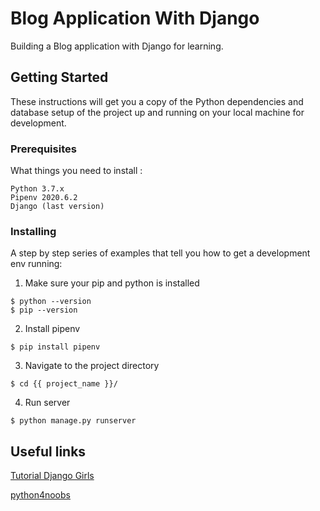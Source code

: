 # Blog Application With Django

Building a Blog application with Django for learning.

## Getting Started

These instructions will get you a copy of the Python dependencies and database setup of the project up and running on your local machine for development.

### Prerequisites

What things you need to install :

```
Python 3.7.x
Pipenv 2020.6.2
Django (last version)
```

### Installing

A step by step series of examples that tell you how to get a development env running:

1. Make sure your pip and python is installed
```
$ python --version
$ pip --version
```
2. Install pipenv
```
$ pip install pipenv
```

3. Navigate to the project directory
```
$ cd {{ project_name }}/
```
4. Run server
```
$ python manage.py runserver
```

## Useful links
[Tutorial Django Girls](https://tutorial.djangogirls.org/pt/)

[python4noobs](https://github.com/wendrewdevelop/python4noobs)



